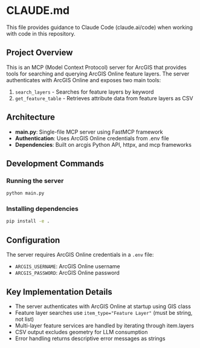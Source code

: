 # CLAUDE.md

This file provides guidance to Claude Code (claude.ai/code) when working with code in this repository.

## Project Overview

This is an MCP (Model Context Protocol) server for ArcGIS that provides tools for searching and querying ArcGIS Online feature layers. The server authenticates with ArcGIS Online and exposes two main tools:

1. `search_layers` - Searches for feature layers by keyword
2. `get_feature_table` - Retrieves attribute data from feature layers as CSV

## Architecture

- **main.py**: Single-file MCP server using FastMCP framework
- **Authentication**: Uses ArcGIS Online credentials from .env file
- **Dependencies**: Built on arcgis Python API, httpx, and mcp frameworks

## Development Commands

### Running the server
```bash
python main.py
```

### Installing dependencies
```bash
pip install -e .
```

## Configuration

The server requires ArcGIS Online credentials in a `.env` file:
- `ARCGIS_USERNAME`: ArcGIS Online username
- `ARCGIS_PASSWORD`: ArcGIS Online password

## Key Implementation Details

- The server authenticates with ArcGIS Online at startup using GIS class
- Feature layer searches use `item_type="Feature Layer"` (must be string, not list)
- Multi-layer feature services are handled by iterating through item.layers
- CSV output excludes geometry for LLM consumption
- Error handling returns descriptive error messages as strings
